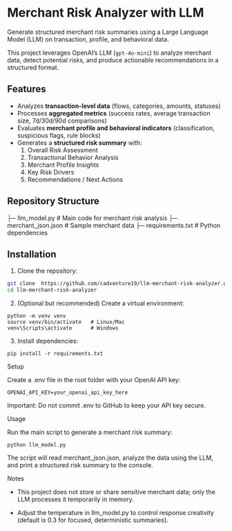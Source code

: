 # Merchant Risk Analyzer with LLM

Generate structured merchant risk summaries using a Large Language Model (LLM) on transaction, profile, and behavioral data.

This project leverages OpenAI’s LLM (`gpt-4o-mini`) to analyze merchant data, detect potential risks, and produce actionable recommendations in a structured format.

## Features

- Analyzes **transaction-level data** (flows, categories, amounts, statuses)
- Processes **aggregated metrics** (success rates, average transaction size, 7d/30d/90d comparisons)
- Evaluates **merchant profile and behavioral indicators** (classification, suspicious flags, rule blocks)
- Generates a **structured risk summary** with:
  1. Overall Risk Assessment
  2. Transactional Behavior Analysis
  3. Merchant Profile Insights
  4. Key Risk Drivers
  5. Recommendations / Next Actions

## Repository Structure

├─ llm_model.py # Main code for merchant risk analysis
├─ merchant_json.json # Sample merchant data
├─ requirements.txt # Python dependencies




## Installation

1. Clone the repository:

```bash
git clone  https://github.com/cadventure19/llm-merchant-risk-analyzer.git
cd llm-merchant-risk-analyzer

```

2. (Optional but recommended) Create a virtual environment:

```
python -m venv venv
source venv/bin/activate   # Linux/Mac
venv\Scripts\activate      # Windows
```
3. Install dependencies:

```
pip install -r requirements.txt
```


Setup

Create a .env file in the root folder with your OpenAI API key:

```
OPENAI_API_KEY=your_openai_api_key_here
```
Important: Do not commit .env to GitHub to keep your API key secure.


Usage

Run the main script to generate a merchant risk summary:


```
python llm_model.py
```

The script will read merchant_json.json, analyze the data using the LLM, and print a structured risk summary to the console.


Notes

- This project does not store or share sensitive merchant data; only the LLM processes it temporarily in memory.

- Adjust the temperature in llm_model.py to control response creativity (default is 0.3 for focused, deterministic summaries).



